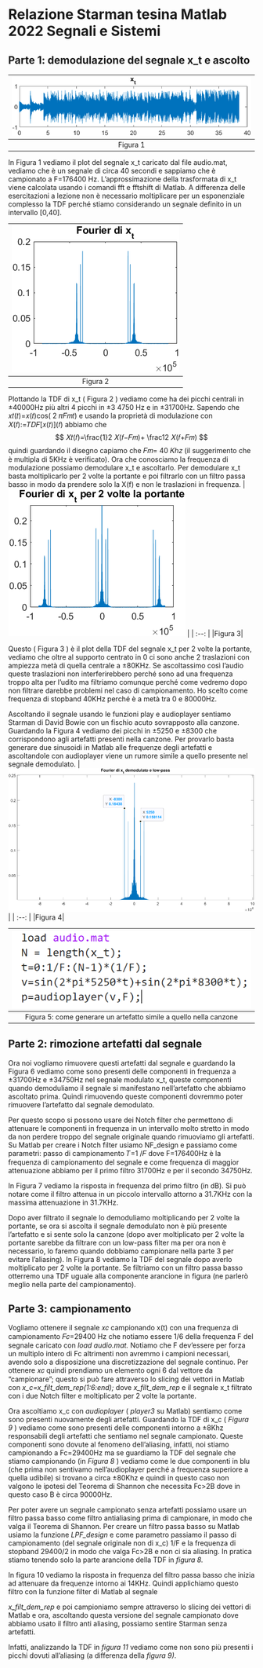 
# Relazione Starman tesina Matlab 2022 Segnali e Sistemi

## Parte 1: demodulazione del segnale x_t e ascolto
| ![](immagini/0.png) |
| :--: |
|Figura 1|

In Figura 1 vediamo il plot del segnale x_t caricato dal file audio.mat, vediamo che è un segnale di circa 40 secondi e sappiamo che è campionato a F=176400 Hz.
L’approssimazione della trasformata di x_t viene calcolata usando i comandi fft e fftshift di Matlab.
A differenza delle esercitazioni a lezione non è necessario moltiplicare per un esponenziale complesso la TDF perché stiamo considerando un segnale definito in un intervallo [0,40].

| ![](immagini/1.png) |
| :--: |
|Figura 2|

Plottando la TDF di x_t ( Figura 2 ) vediamo come ha dei picchi
centrali in ±40000Hz più altri 4 picchi in ±3 4750 Hz e in ±31700Hz. Sapendo che 𝑥𝑡(𝑡)=𝑥(𝑡)cos( 2 𝜋𝐹𝑚𝑡) e usando la proprietà di modulazione con 𝑋(𝑓):=𝑇𝐷𝐹\[𝑥(𝑡)\](𝑓) abbiamo che $$ 𝑋𝑡(𝑓)=\frac{1}2 𝑋(𝑓−𝐹𝑚)+ \frac12 𝑋(𝑓+𝐹𝑚) $$ quindi guardando il disegno capiamo che 𝐹𝑚= 40 𝐾ℎ𝑧 (il suggerimento che è multipla di 5KHz è verificato). Ora che conosciamo la frequenza di modulazione possiamo demodulare x_t e ascoltarlo. Per demodulare x_t basta moltiplicarlo per 2 volte la portante e poi filtrarlo con un filtro passa basso in modo da prendere solo la X(f) e non le traslazioni in frequenza.
| ![](immagini/2.png) |
| :--: |
|Figura 3|

Questo ( Figura 3 ) è il plot della TDF del segnale x_t per 2 volte la portante, vediamo che oltre al supporto centrato in 0 ci sono anche 2 traslazioni con ampiezza metà di quella
centrale a ±80KHz. Se ascoltassimo così l’audio queste traslazioni non interferirebbero perché sono ad una frequenza troppo alta per l’udito ma filtriamo comunque perché come vedremo dopo non filtrare darebbe problemi nel caso di campionamento. Ho scelto come frequenza di stopband 40KHz perché è a metà tra 0 e 80000Hz.

Ascoltando il segnale usando le funzioni play e audioplayer sentiamo Starman di David Bowie con un fischio acuto sovrapposto alla canzone. Guardando la Figura 4 vediamo dei picchi in ±5250 e ±8300 che corrispondono agli artefatti presenti nella canzone. Per provarlo basta generare due sinusoidi in Matlab alle frequenze degli artefatti e ascoltandole con audioplayer viene un rumore simile a quello presente nel segnale demodulato.
| ![](immagini/3.png) |
| :--: |
|Figura 4|

| ![](immagini/4.png) |
| :--: |
|Figura 5: come generare un artefatto simile a quello nella canzone|


## Parte 2: rimozione artefatti dal segnale

Ora noi vogliamo rimuovere questi artefatti dal segnale e guardando la Figura 6 vediamo come sono presenti delle componenti in frequenza a ±31700Hz e ±34750Hz nel segnale modulato x_t, queste componenti quando demoduliamo il segnale si manifestano nell’artefatto che abbiamo ascoltato prima. Quindi rimuovendo queste componenti dovremmo poter rimuovere l’artefatto dal segnale demodulato.

Per questo scopo si possono usare dei Notch filter che permettono di attenuare le componenti in frequenza in un intervallo molto stretto in modo da non perdere troppo del segnale originale quando rimuoviamo gli artefatti. Su Matlab per creare i Notch filter usiamo NF_design e passiamo come parametri: passo di campionamento 𝑇=1 /𝐹 dove F=176400Hz è la frequenza di campionamento del segnale e come frequenza di maggior attenuazione abbiamo per il primo filtro 31700Hz e per il secondo 34750Hz.

In Figura 7 vediamo la risposta in frequenza del primo filtro (in dB). Si può notare come il filtro attenua in un piccolo intervallo attorno a 31.7KHz con la massima attenuazione in 31.7KHz.

Dopo aver filtrato il segnale lo demoduliamo moltiplicando per 2 volte la portante, se ora si ascolta il segnale demodulato non è più presente l’artefatto e si sente solo la canzone (dopo aver moltiplicato per 2 volte la portante sarebbe da filtrare con un low-pass filter ma per ora non è necessario, lo faremo quando dobbiamo campionare nella parte 3 per evitare l’aliasing). In Figura 8 vediamo la TDF del segnale dopo averlo moltiplicato per 2 volte la portante. Se filtriamo con un filtro passa basso otterremo una TDF uguale alla componente arancione in figura (ne parlerò meglio nella parte del campionamento).

## Parte 3: campionamento


Vogliamo ottenere il segnale 𝑥𝑐 campionando x(t) con una frequenza di campionamento 𝐹𝑐=29400 Hz che notiamo essere 1/6 della frequenza F del segnale caricato con _load audio.mat._ Notiamo che F dev’essere per forza un multiplo intero di Fc altrimenti non avremmo i campioni necessari, avendo solo a disposizione una discretizzazione del segnale continuo. Per ottenere 𝑥𝑐 quindi prendiamo un elemento ogni 6 dal vettore da “campionare”; questo si può fare attraverso lo slicing dei vettori in Matlab con _x_c=x_filt_dem_rep(1:6:end);_ dove _x_filt_dem_rep_ e il segnale x_t filtrato con i due Notch filter e moltiplicato per 2 volte la portante.

Ora ascoltiamo x_c con _audioplayer_ ( _player3_ su Matlab) sentiamo come sono presenti nuovamente degli artefatti. Guardando la TDF di x_c ( _Figura 9_ ) vediamo come sono presenti delle componenti intorno a ±8Khz responsabili degli artefatti che sentiamo nel segnale campionato. Queste componenti sono dovute al fenomeno dell’aliasing, infatti, noi stiamo campionando a Fc=29400Hz ma se guardiamo la TDF del segnale che stiamo campionando (in _Figura 8_ ) vediamo come le due componenti in blu (che prima non sentivamo nell’audioplayer perché a frequenza superiore a quella udibile) si trovano a circa ±80Khz e quindi in questo caso non valgono le ipotesi del Teorema di Shannon che necessita Fc>2B dove in questo caso B è circa 90000Hz.

Per poter avere un segnale campionato senza artefatti possiamo usare un filtro passa basso come filtro antialiasing prima di campionare, in modo che valga il Teorema di Shannon. Per creare un filtro passa basso su Matlab usiamo la funzione _LPF_design_ e come parametro passiamo il passo di campionamento (del segnale originale non di x_c) 1/F e la frequenza di stopband 29400/2 in modo che valga Fc>2B e non ci sia aliasing. In pratica stiamo tenendo solo la parte arancione della TDF in _figura 8._


In figura 10 vediamo la risposta in frequenza del filtro passa basso che inizia ad attenuare da frequenze intorno ai 14KHz. Quindi applichiamo questo filtro con la funzione filter di Matlab al segnale

_x_filt_dem_rep_ e poi campioniamo sempre attraverso lo slicing dei vettori di Matlab e ora, ascoltando questa versione del segnale campionato dove abbiamo usato il filtro anti aliasing, possiamo sentire Starman senza artefatti.

Infatti, analizzando la TDF in _figura 11_ vediamo come non sono più presenti i picchi dovuti all’aliasing (a differenza della _figura 9)_.

